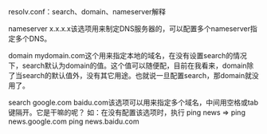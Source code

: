 resolv.conf：search、domain、nameserver解释


nameserver x.x.x.x该选项用来制定DNS服务器的，可以配置多个nameserver指定多个DNS。

domain mydomain.com这个用来指定本地的域名，在没有设置search的情况下，search默认为domain的值。这个值可以随便配，目前在我看来，domain除了当search的默认值外，没有其它用途。也就说一旦配置search，那domain就没用了。

search google.com baidu.com该选项可以用来指定多个域名，中间用空格或tab键隔开。它是干嘛的呢？
如：在没有配置该选项时，执行 ping news 
=> ping news.google.com ping news.baidu.com


